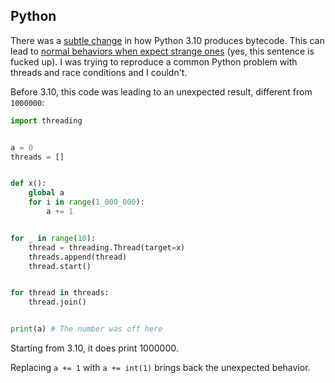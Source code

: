 ## Python

There was a [subtle change](https://github.com/python/cpython/commit/4958f5d69dd2bf86866c43491caf72f774ddec97) in how Python 3.10 produces bytecode. This can lead to [normal behaviors when expect strange ones](https://stackoverflow.com/questions/69993959/python-threads-difference-for-3-10-and-others) (yes, this sentence is fucked up). I was trying to reproduce a common Python problem with threads and race conditions and I couldn't.

Before 3.10, this code was leading to an unexpected result, different from `1000000`:

```python
import threading


a = 0
threads = []


def x():
    global a
    for i in range(1_000_000):
        a += 1


for _ in range(10):
    thread = threading.Thread(target=x)
    threads.append(thread)
    thread.start()


for thread in threads:
    thread.join()


print(a) # The number was off here
```

Starting from 3.10, it does print 1000000. 

Replacing `a += 1` with `a += int(1)` brings back the unexpected behavior.

